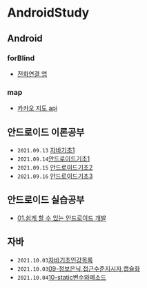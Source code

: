 # AndroidStudy
## Android
### forBlind
- [전화연결 앱](./01.androidCode/01.forBlind)
### map
- [카카오 지도 api](./01.androidCode/02.map) 
## 안드로이드 이론공부
- `2021.09.13`  [자바기초1](./02.studyData/01.Android/0913/01.자바기초1/2021.09.13_자바기초정리1.md)
- `2021.09.14`[안드로이드기초1](./02.studyData/01.Android/0914/01.안드로이드1/2021년09월14일_안드로이드1.md)
- `2021.09.15` [안드로이드기초2](./02.studyData/01.Android/0915/01.안드로이드2/2021.09.15_안드로이드2.md)
- `2021.09.16` [안드로이드기초3](./02.studyData/01.Android/0916/01.안드로이드3/2021.09.16_안드로이드3.md)
## 안드로이드 실습공부

- [01.쉽게 할 수 있는 안드로이드 개발](../05.Study/03.anroidTest/01.쉽게따라할수있는안드로이드앱개발)

## 자바
- `2021.10.03`[자바기초인강목록](./02.studyData/02.JAVA/1003/01.자바기초인강목록/윤성우열혈자바기초인강.md)
- `2021.10.03`[09-정보은닉,접근수준지시자,캡슐화](./02.studyData/02.JAVA/1003/02.정보은닉과캡슐화/2021.10.03_정보은닉과캡슐화.md)
- `2021.10.04`[10-static변수와메소드](./02.studyData/02.JAVA/1004/2021.10.04_java-static.md)

